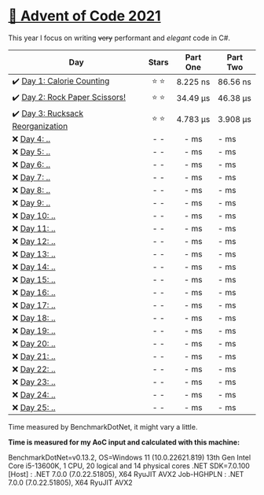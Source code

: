 # [🎄 Advent of Code 2021](https://adventofcode.com/2021)

This year I focus on writing ~~very~~ performant and *elegant* code in C#.

| Day                                                                                                                   |  Stars  | Part One  | Part Two  |
| --------------------------------------------------------------------------------------------------------------------- | :-----: | :-------: | --------- |
| ✔️ [Day 1: Calorie Counting](https://github.com/dr124/advent-of-code/blob/master/Advent._2022/Week1/Day1.cs)               | ⭐️ ⭐️ | 8.225 ns  | 86.56 ns  |
| ✔️ [Day 2: Rock Paper Scissors!](https://github.com/dr124/advent-of-code/blob/master/Advent._2022/Week1/Day2.cs)                     | ⭐️ ⭐️ | 34.49 µs  | 46.38 µs  |
| ✔️ [Day 3: Rucksack Reorganization](https://github.com/dr124/advent-of-code/blob/master/Advent._2022/Week1/Day3.cs)         | ⭐️ ⭐️ | 4.783 µs  | 3.908 µs  |
| ❌ [Day 4: ..](https://github.com/dr124/advent-of-code/blob/master/Advent._2022/Week1/Day4.cs)   | - - | - ms | - ms |   
| ❌ [Day 5: ..](https://github.com/dr124/advent-of-code/blob/master/Advent._2022/Week1/Day5.cs)   | - - | - ms | - ms |   
| ❌ [Day 6: ..](https://github.com/dr124/advent-of-code/blob/master/Advent._2022/Week1/Day6.cs)   | - - | - ms | - ms |  
| ❌ [Day 7: ..](https://github.com/dr124/advent-of-code/blob/master/Advent._2022/Week1/Day7.cs)   | - - | - ms | - ms | 
| ❌ [Day 8: ..](https://github.com/dr124/advent-of-code/blob/master/Advent._2022/Week2/Day8.cs)   | - - | - ms | - ms |  
| ❌ [Day 9: ..](https://github.com/dr124/advent-of-code/blob/master/Advent._2022/Week2/Day9.cs)   | - - | - ms | - ms |  
| ❌ [Day 10: ..](https://github.com/dr124/advent-of-code/blob/master/Advent._2022/Week2/Day10.cs) | - - | - ms | - ms |  
| ❌ [Day 11: ..](https://github.com/dr124/advent-of-code/blob/master/Advent._2022/Week2/Day11.cs) | - - | - ms | - ms |  
| ❌ [Day 12: ..](https://github.com/dr124/advent-of-code/blob/master/Advent._2022/Week2/Day12.cs) | - - | - ms | - ms |  
| ❌ [Day 13: ..](https://github.com/dr124/advent-of-code/blob/master/Advent._2022/Week2/Day13.cs) | - - | - ms | - ms |  
| ❌ [Day 14: ..](https://github.com/dr124/advent-of-code/blob/master/Advent._2022/Week2/Day14.cs) | - - | - ms | - ms | 
| ❌ [Day 15: ..](https://github.com/dr124/advent-of-code/blob/master/Advent._2022/Week3/Day15.cs) | - - | - ms | - ms |  
| ❌ [Day 16: ..](https://github.com/dr124/advent-of-code/blob/master/Advent._2022/Week3/Day16.cs) | - - | - ms | - ms |  
| ❌ [Day 17: ..](https://github.com/dr124/advent-of-code/blob/master/Advent._2022/Week3/Day17.cs) | - - | - ms | - ms |  
| ❌ [Day 18: ..](https://github.com/dr124/advent-of-code/blob/master/Advent._2022/Week3/Day18.cs) | - - | - ms | - ms |  
| ❌ [Day 19: ..](https://github.com/dr124/advent-of-code/blob/master/Advent._2022/Week3/Day19.cs) | - - | - ms | - ms |  
| ❌ [Day 20: ..](https://github.com/dr124/advent-of-code/blob/master/Advent._2022/Week3/Day20.cs) | - - | - ms | - ms |  
| ❌ [Day 21: ..](https://github.com/dr124/advent-of-code/blob/master/Advent._2022/Week3/Day21.cs) | - - | - ms | - ms |  
| ❌ [Day 22: ..](https://github.com/dr124/advent-of-code/blob/master/Advent._2022/Week4/Day22.cs) | - - | - ms | - ms |  
| ❌ [Day 23: ..](https://github.com/dr124/advent-of-code/blob/master/Advent._2022/Week4/Day23.cs) | - - | - ms | - ms |  
| ❌ [Day 24: ..](https://github.com/dr124/advent-of-code/blob/master/Advent._2022/Week4/Day24.cs) | - - | - ms | - ms |  
| ❌ [Day 25: ..](https://github.com/dr124/advent-of-code/blob/master/Advent._2022/Week4/Day25.cs) | - - | - ms | - ms |  

Time measured by BenchmarkDotNet, it might vary a little.

**Time is measured for my AoC input and calculated with this machine:**

BenchmarkDotNet=v0.13.2, OS=Windows 11 (10.0.22621.819)
13th Gen Intel Core i5-13600K, 1 CPU, 20 logical and 14 physical cores
.NET SDK=7.0.100
  [Host]     : .NET 7.0.0 (7.0.22.51805), X64 RyuJIT AVX2
  Job-HGHPLN : .NET 7.0.0 (7.0.22.51805), X64 RyuJIT AVX2